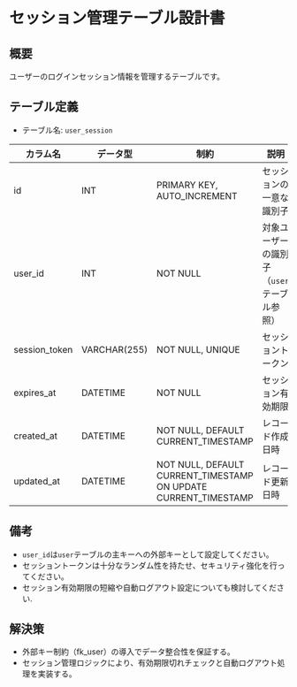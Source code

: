 # セッション管理テーブル設計書

## 概要
ユーザーのログインセッション情報を管理するテーブルです。

## テーブル定義
- テーブル名: `user_session`

| カラム名       | データ型      | 制約                                      | 説明                                  |
|----------------|---------------|-------------------------------------------|---------------------------------------|
| id             | INT           | PRIMARY KEY, AUTO_INCREMENT               | セッションの一意な識別子               |
| user_id        | INT           | NOT NULL                                  | 対象ユーザーの識別子（`user` テーブル参照）|
| session_token  | VARCHAR(255)  | NOT NULL, UNIQUE                          | セッショントークン                     |
| expires_at     | DATETIME      | NOT NULL                                  | セッション有効期限                     |
| created_at     | DATETIME      | NOT NULL, DEFAULT CURRENT_TIMESTAMP       | レコード作成日時                       |
| updated_at     | DATETIME      | NOT NULL, DEFAULT CURRENT_TIMESTAMP ON UPDATE CURRENT_TIMESTAMP | レコード更新日時   |

## 備考
- `user_id`は`user`テーブルの主キーへの外部キーとして設定してください。
- セッショントークンは十分なランダム性を持たせ、セキュリティ強化を行ってください。
- セッション有効期限の短縮や自動ログアウト設定についても検討してください.

## 解決策
- 外部キー制約（fk_user）の導入でデータ整合性を保証する。
- セッション管理ロジックにより、有効期限切れチェックと自動ログアウト処理を実装する。

